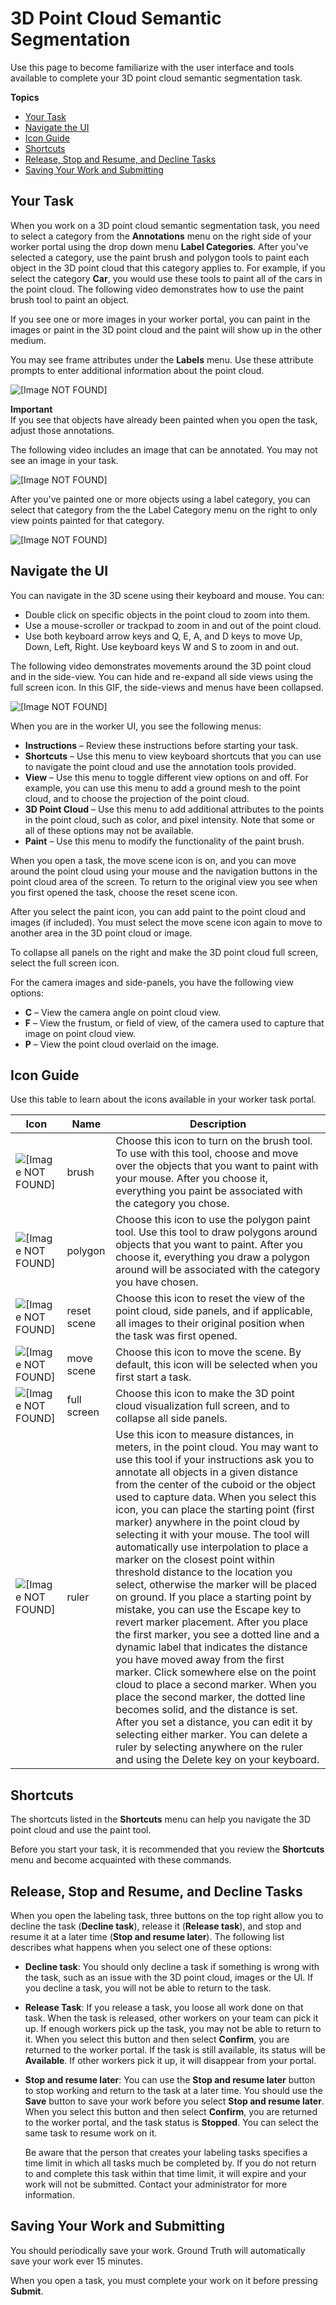 # 3D Point Cloud Semantic Segmentation<a name="sms-point-cloud-worker-instructions-semantic-segmentation"></a>

Use this page to become familiarize with the user interface and tools available to complete your 3D point cloud semantic segmentation task\.

**Topics**
+ [Your Task](#sms-point-cloud-worker-instructions-ss-task)
+ [Navigate the UI](#sms-point-cloud-worker-instructions-worker-ui-ss)
+ [Icon Guide](#sms-point-cloud-worker-instructions-ss-icons)
+ [Shortcuts](#sms-point-cloud-worker-instructions-ss-hot-keys)
+ [Release, Stop and Resume, and Decline Tasks](#sms-point-cloud-worker-instructions-skip-reject-ss)
+ [Saving Your Work and Submitting](#sms-point-cloud-worker-instructions-saving-work-ss)

## Your Task<a name="sms-point-cloud-worker-instructions-ss-task"></a>

When you work on a 3D point cloud semantic segmentation task, you need to select a category from the **Annotations** menu on the right side of your worker portal using the drop down menu **Label Categories**\. After you've selected a category, use the paint brush and polygon tools to paint each object in the 3D point cloud that this category applies to\. For example, if you select the category **Car**, you would use these tools to paint all of the cars in the point cloud\. The following video demonstrates how to use the paint brush tool to paint an object\. 

If you see one or more images in your worker portal, you can paint in the images or paint in the 3D point cloud and the paint will show up in the other medium\. 

You may see frame attributes under the **Labels** menu\. Use these attribute prompts to enter additional information about the point cloud\. 

![\[Image NOT FOUND\]](http://docs.aws.amazon.com/sagemaker/latest/dg/images/sms/frame-attributes.png)

**Important**  
If you see that objects have already been painted when you open the task, adjust those annotations\.

The following video includes an image that can be annotated\. You may not see an image in your task\. 

![\[Image NOT FOUND\]](http://docs.aws.amazon.com/sagemaker/latest/dg/images/pointcloud/gifs/semantic_seg/ss_paint_sf.gif)

After you've painted one or more objects using a label category, you can select that category from the the Label Category menu on the right to only view points painted for that category\. 

![\[Image NOT FOUND\]](http://docs.aws.amazon.com/sagemaker/latest/dg/images/pointcloud/gifs/semantic_seg/ss-view-options.gif)

## Navigate the UI<a name="sms-point-cloud-worker-instructions-worker-ui-ss"></a>

You can navigate in the 3D scene using their keyboard and mouse\. You can:
+ Double click on specific objects in the point cloud to zoom into them\.
+ Use a mouse\-scroller or trackpad to zoom in and out of the point cloud\.
+ Use both keyboard arrow keys and Q, E, A, and D keys to move Up, Down, Left, Right\. Use keyboard keys W and S to zoom in and out\. 

The following video demonstrates movements around the 3D point cloud and in the side\-view\. You can hide and re\-expand all side views using the full screen icon\. In this GIF, the side\-views and menus have been collapsed\.

![\[Image NOT FOUND\]](http://docs.aws.amazon.com/sagemaker/latest/dg/images/pointcloud/gifs/semantic_seg/ss_nav_worker_portal.gif)

When you are in the worker UI, you see the following menus:
+ **Instructions** – Review these instructions before starting your task\.
+ **Shortcuts** – Use this menu to view keyboard shortcuts that you can use to navigate the point cloud and use the annotation tools provided\. 
+ **View** – Use this menu to toggle different view options on and off\. For example, you can use this menu to add a ground mesh to the point cloud, and to choose the projection of the point cloud\. 
+ **3D Point Cloud** – Use this menu to add additional attributes to the points in the point cloud, such as color, and pixel intensity\. Note that some or all of these options may not be available\.
+ **Paint** – Use this menu to modify the functionality of the paint brush\. 

When you open a task, the move scene icon is on, and you can move around the point cloud using your mouse and the navigation buttons in the point cloud area of the screen\. To return to the original view you see when you first opened the task, choose the reset scene icon\. 

After you select the paint icon, you can add paint to the point cloud and images \(if included\)\. You must select the move scene icon again to move to another area in the 3D point cloud or image\. 

To collapse all panels on the right and make the 3D point cloud full screen, select the full screen icon\. 

For the camera images and side\-panels, you have the following view options:
+ **C** – View the camera angle on point cloud view\.
+ **F** – View the frustum, or field of view, of the camera used to capture that image on point cloud view\. 
+ **P** – View the point cloud overlaid on the image\. 

## Icon Guide<a name="sms-point-cloud-worker-instructions-ss-icons"></a>

Use this table to learn about the icons available in your worker task portal\. 


| Icon | Name | Description | 
| --- | --- | --- | 
|  ![\[Image NOT FOUND\]](http://docs.aws.amazon.com/sagemaker/latest/dg/images/pointcloud/icons/brush.png)  |  brush  |  Choose this icon to turn on the brush tool\. To use with this tool, choose and move over the objects that you want to paint with your mouse\. After you choose it, everything you paint be associated with the category you chose\.  | 
|  ![\[Image NOT FOUND\]](http://docs.aws.amazon.com/sagemaker/latest/dg/images/pointcloud/icons/polygon.png)  |  polygon  |  Choose this icon to use the polygon paint tool\. Use this tool to draw polygons around objects that you want to paint\. After you choose it, everything you draw a polygon around will be associated with the category you have chosen\.  | 
|  ![\[Image NOT FOUND\]](http://docs.aws.amazon.com/sagemaker/latest/dg/images/pointcloud/icons/fit_scene.png)  |  reset scene  | Choose this icon to reset the view of the point cloud, side panels, and if applicable, all images to their original position when the task was first opened\.  | 
|  ![\[Image NOT FOUND\]](http://docs.aws.amazon.com/sagemaker/latest/dg/images/pointcloud/icons/move_scene.png)  |  move scene  |  Choose this icon to move the scene\. By default, this icon will be selected when you first start a task\.   | 
|  ![\[Image NOT FOUND\]](http://docs.aws.amazon.com/sagemaker/latest/dg/images/pointcloud/icons/fullscreen.png)  |  full screen   |  Choose this icon to make the 3D point cloud visualization full screen, and to collapse all side panels\.  | 
|  ![\[Image NOT FOUND\]](http://docs.aws.amazon.com/sagemaker/latest/dg/images/pointcloud/icons/Ruler_icon.png)  |  ruler  |  Use this icon to measure distances, in meters, in the point cloud\. You may want to use this tool if your instructions ask you to annotate all objects in a given distance from the center of the cuboid or the object used to capture data\. When you select this icon, you can place the starting point \(first marker\) anywhere in the point cloud by selecting it with your mouse\. The tool will automatically use interpolation to place a marker on the closest point within threshold distance to the location you select, otherwise the marker will be placed on ground\. If you place a starting point by mistake, you can use the Escape key to revert marker placement\.  After you place the first marker, you see a dotted line and a dynamic label that indicates the distance you have moved away from the first marker\. Click somewhere else on the point cloud to place a second marker\. When you place the second marker, the dotted line becomes solid, and the distance is set\.  After you set a distance, you can edit it by selecting either marker\. You can delete a ruler by selecting anywhere on the ruler and using the Delete key on your keyboard\.   | 

## Shortcuts<a name="sms-point-cloud-worker-instructions-ss-hot-keys"></a>

The shortcuts listed in the **Shortcuts** menu can help you navigate the 3D point cloud and use the paint tool\. 

Before you start your task, it is recommended that you review the **Shortcuts** menu and become acquainted with these commands\. 

## Release, Stop and Resume, and Decline Tasks<a name="sms-point-cloud-worker-instructions-skip-reject-ss"></a>

When you open the labeling task, three buttons on the top right allow you to decline the task \(**Decline task**\), release it \(**Release task**\), and stop and resume it at a later time \(**Stop and resume later**\)\. The following list describes what happens when you select one of these options:
+ **Decline task**: You should only decline a task if something is wrong with the task, such as an issue with the 3D point cloud, images or the UI\. If you decline a task, you will not be able to return to the task\.
+ **Release Task**: If you release a task, you loose all work done on that task\. When the task is released, other workers on your team can pick it up\. If enough workers pick up the task, you may not be able to return to it\. When you select this button and then select **Confirm**, you are returned to the worker portal\. If the task is still available, its status will be **Available**\. If other workers pick it up, it will disappear from your portal\. 
+ **Stop and resume later**: You can use the **Stop and resume later** button to stop working and return to the task at a later time\. You should use the **Save** button to save your work before you select **Stop and resume later**\. When you select this button and then select **Confirm**, you are returned to the worker portal, and the task status is **Stopped**\. You can select the same task to resume work on it\. 

  Be aware that the person that creates your labeling tasks specifies a time limit in which all tasks much be completed by\. If you do not return to and complete this task within that time limit, it will expire and your work will not be submitted\. Contact your administrator for more information\. 

## Saving Your Work and Submitting<a name="sms-point-cloud-worker-instructions-saving-work-ss"></a>

You should periodically save your work\. Ground Truth will automatically save your work ever 15 minutes\. 

When you open a task, you must complete your work on it before pressing **Submit**\. 